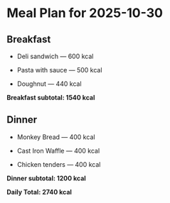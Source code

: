 # Meal Plan for 2025-10-30

## Breakfast

- Deli sandwich — 600 kcal

- Pasta with sauce — 500 kcal

- Doughnut — 440 kcal

**Breakfast subtotal: 1540 kcal**


## Dinner

- Monkey Bread — 400 kcal

- Cast Iron Waffle — 400 kcal

- Chicken tenders — 400 kcal

**Dinner subtotal: 1200 kcal**


**Daily Total: 2740 kcal**
